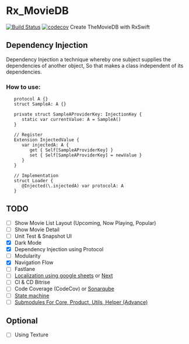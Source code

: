 # Rx_MovieDB
[![Build Status](https://app.travis-ci.com/wliamgho/Rx_MovieDB.svg?token=pCriY64sTCpk2oMg2rev&branch=develop)](https://app.travis-ci.com/wliamgho/Rx_MovieDB)
[![codecov](https://codecov.io/gh/wliamgho/Rx_MovieDB/branch/develop/graph/badge.svg?token=bBBnmEsPQE)](https://codecov.io/gh/wliamgho/Rx_MovieDB)
Create TheMovieDB with RxSwift

## Dependency Injection
Dependency Injection a technique whereby one subject supplies the dependencies of another object, So that makes a class independent of its dependencies.

### How to use:
```
   protocol A {}
   struct SampleA: A {}

   private struct SampleAProviderKey: InjectionKey {
      static var currentValue: A = SampleA()
   }

   // Register
   Extension InjectedValue {
      var injectedA: A {
         get { Self[SampleAProviderKey] }
         set { Self[SampleAProviderKey] = newValue }
      }
   }

   // Implementation
   struct Loader {
      @Injected(\.injectedA) var protocolA: A
   }
```

## TODO
 - [ ] Show Movie List Layout (Upcoming, Now Playing, Popular)
 - [ ] Show Movie Detail
 - [ ] Unit Test & Snapshot UI
 - [X] Dark Mode
 - [X] Dependency Injection using Protocol
 - [ ] Modularity
 - [X] Navigation Flow
 - [ ] Fastlane
 - [ ] [Localization using google sheets](https://github.com/vivek-jl/LocalizationDemo) or [Next](https://github.com/aunnnn/SwiftyLocalization)
 - [ ] CI & CD Bitrise
 - [ ] Code Coverage (CodeCov) or [Sonarqube](https://medium.com/@pranay.urkude/sonarqube-integration-with-ios-b76df8405014)
 - [ ] [State machine](https://github.com/ReactKit/SwiftState)
 - [ ] [Submodules For Core, Product, Utils, Helper (Advance)](https://www.youtube.com/watch?v=y7w9oz2zcEU&t=988s)

## Optional
 - [ ] Using Texture
